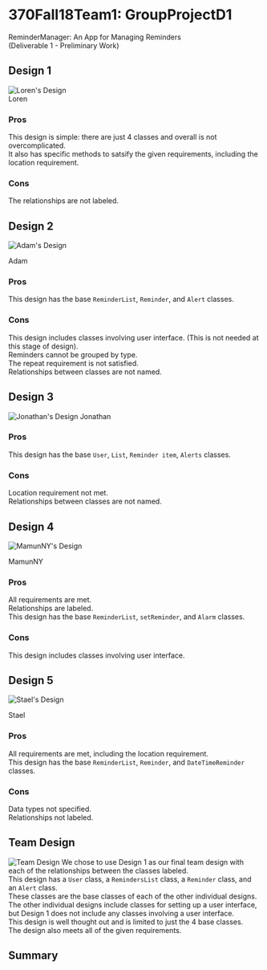 # 370Fall18Team1: GroupProjectD1  
ReminderManager: An App for Managing Reminders  
(Deliverable 1 - Preliminary Work)  

## Design 1
![Loren's Design](https://i.imgur.com/vrxXy9L.png)  
Loren
### Pros  
This design is simple: there are just 4 classes and overall is not overcomplicated.  
It also has specific methods to satsify the given requirements, including the location requirement.  

### Cons  
The relationships are not labeled.


## Design 2  
![Adam's Design](https://i.imgur.com/8ixwtlj.png)

Adam
### Pros  
This design has the base `ReminderList`, `Reminder`, and `Alert` classes.  

### Cons  
This design includes classes involving user interface. (This is not needed at this stage of design).  
Reminders cannot be grouped by type.  
The repeat requirement is not satisfied.  
Relationships between classes are not named.  

## Design 3  
![Jonathan's Design](https://i.imgur.com/hpLKFjN.png)
Jonathan
### Pros  
This design has the base `User`, `List`, `Reminder item`, `Alerts` classes.

### Cons  
Location requirement not met.  
Relationships between classes are not named.  

## Design 4  
![MamunNY's Design](https://i.imgur.com/7eRsdJy.png)

MamunNY
### Pros  
All requirements are met.  
Relationships are labeled.  
This design has the base `ReminderList`, `setReminder`, and `Alarm` classes.  

### Cons  
This design includes classes involving user interface.  

## Design 5  
![Stael's Design](https://i.imgur.com/6V1LCo1.png)

Stael
### Pros  
All requirements are met, including the location requirement.  
This design has the base `ReminderList`, `Reminder`, and `DateTimeReminder` classes.  

### Cons  
Data types not specified.  
Relationships not labeled.  


## Team Design  
![Team Design](https://i.imgur.com/oZPpQWe.png)
We chose to use Design 1 as our final team design with each of the relationships between the classes labeled.  
This design has a `User` class, a `RemindersList` class, a  `Reminder` class, and an `Alert` class.  
These classes are the base classes of each of the other individual designs.  
The other individual designs include classes for setting up a user interface, but Design 1 does not include any classes involving a user interface.  
This design is well thought out and is limited to just the 4 base classes.  
The design also meets all of the given requirements.  

## Summary  
